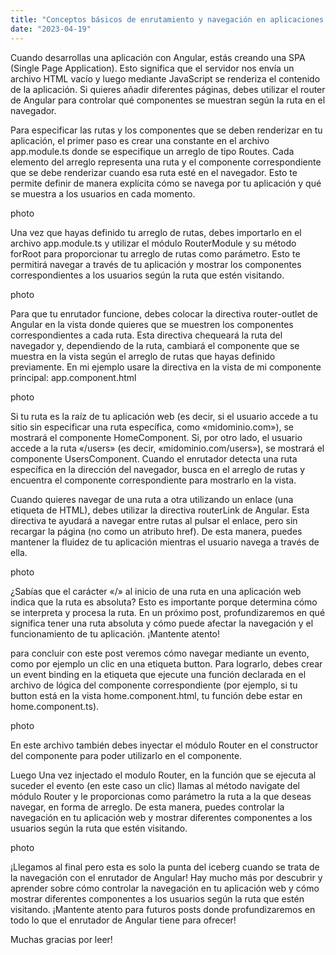 ```yaml
---
title: "Conceptos básicos de enrutamiento y navegación en aplicaciones web con Angular"
date: "2023-04-19"
---
```


Cuando desarrollas una aplicación con Angular, estás creando una SPA (Single Page Application). Esto significa que el servidor nos envía un archivo HTML vacío y luego mediante JavaScript se renderiza el contenido de la aplicación. Si quieres añadir diferentes páginas, debes utilizar el router de Angular para controlar qué componentes se muestran según la ruta en el navegador.

Para especificar las rutas y los componentes que se deben renderizar en tu aplicación, el primer paso es crear una constante en el archivo app.module.ts donde se especifique un arreglo de tipo Routes. Cada elemento del arreglo representa una ruta y el componente correspondiente que se debe renderizar cuando esa ruta esté en el navegador. Esto te permite definir de manera explícita cómo se navega por tu aplicación y qué se muestra a los usuarios en cada momento.

photo

Una vez que hayas definido tu arreglo de rutas, debes importarlo en el archivo app.module.ts y utilizar el módulo RouterModule y su método forRoot para proporcionar tu arreglo de rutas como parámetro. Esto te permitirá navegar a través de tu aplicación y mostrar los componentes correspondientes a los usuarios según la ruta que estén visitando.

photo

Para que tu enrutador funcione, debes colocar la directiva router-outlet de Angular en la vista donde quieres que se muestren los componentes correspondientes a cada ruta. Esta directiva chequeará la ruta del navegador y, dependiendo de la ruta, cambiará el componente que se muestra en la vista según el arreglo de rutas que hayas definido previamente. En mi ejemplo usare la directiva en la vista de mi componente principal: app.component.html

photo

Si tu ruta es la raíz de tu aplicación web (es decir, si el usuario accede a tu sitio sin especificar una ruta específica, como «midominio.com»), se mostrará el componente HomeComponent. Si, por otro lado, el usuario accede a la ruta «/users» (es decir, «midominio.com/users»), se mostrará el componente UsersComponent. Cuando el enrutador detecta una ruta específica en la dirección del navegador, busca en el arreglo de rutas y encuentra el componente correspondiente para mostrarlo en la vista.

Cuando quieres navegar de una ruta a otra utilizando un enlace (una etiqueta <a> de HTML), debes utilizar la directiva routerLink de Angular. Esta directiva te ayudará a navegar entre rutas al pulsar el enlace, pero sin recargar la página (no como un atributo href). De esta manera, puedes mantener la fluidez de tu aplicación mientras el usuario navega a través de ella.

photo

¿Sabías que el carácter «/» al inicio de una ruta en una aplicación web indica que la ruta es absoluta? Esto es importante porque determina cómo se interpreta y procesa la ruta. En un próximo post, profundizaremos en qué significa tener una ruta absoluta y cómo puede afectar la navegación y el funcionamiento de tu aplicación. ¡Mantente atento!

para concluir con este post veremos cómo navegar mediante un evento, como por ejemplo un clic en una etiqueta button. Para lograrlo, debes crear un event binding en la etiqueta que ejecute una función declarada en el archivo de lógica del componente correspondiente (por ejemplo, si tu button está en la vista home.component.html, tu función debe estar en home.component.ts).

photo

En este archivo también debes inyectar el módulo Router en el constructor del componente para poder utilizarlo en el componente.

Luego Una vez injectado el modulo Router, en la función que se ejecuta al suceder el evento (en este caso un clic) llamas al método navigate del módulo Router y le proporcionas como parámetro la ruta a la que deseas navegar, en forma de arreglo. De esta manera, puedes controlar la navegación en tu aplicación web y mostrar diferentes componentes a los usuarios según la ruta que estén visitando.

photo

¡Llegamos al final pero esta es solo la punta del iceberg cuando se trata de la navegación con el enrutador de Angular! Hay mucho más por descubrir y aprender sobre cómo controlar la navegación en tu aplicación web y cómo mostrar diferentes componentes a los usuarios según la ruta que estén visitando. ¡Mantente atento para futuros posts donde profundizaremos en todo lo que el enrutador de Angular tiene para ofrecer!

Muchas gracias por leer!
